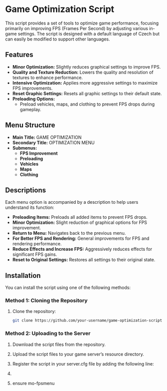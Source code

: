 # Game Optimization Script

This script provides a set of tools to optimize game performance, focusing primarily on improving FPS (Frames Per Second) by adjusting various in-game settings. The script is designed with a default language of Czech but can easily be modified to support other languages.

## Features

- **Minor Optimization:** Slightly reduces graphical settings to improve FPS.
- **Quality and Texture Reduction:** Lowers the quality and resolution of textures to enhance performance.
- **Intensive Optimization:** Applies more aggressive settings to maximize FPS improvements.
- **Reset Graphic Settings:** Resets all graphic settings to their default state.
- **Preloading Options:** 
  - Preload vehicles, maps, and clothing to prevent FPS drops during gameplay.
  
## Menu Structure

- **Main Title:** GAME OPTIMIZATION
- **Secondary Title:** OPTIMIZATION MENU
- **Submenus:**
  - **FPS Improvement**
  - **Preloading**
  - **Vehicles**
  - **Maps**
  - **Clothing**

## Descriptions

Each menu option is accompanied by a description to help users understand its function:

- **Preloading Items:** Preloads all added items to prevent FPS drops.
- **Minor Optimization:** Slight reduction of graphical options for FPS improvement.
- **Return to Menu:** Navigates back to the previous menu.
- **For Better FPS and Rendering:** General improvements for FPS and rendering performance.
- **Reduce Effects and Increase FPS:** Aggressively reduces effects for significant FPS gains.
- **Reset to Original Settings:** Restores all settings to their original state.

## Installation

You can install the script using one of the following methods:

### Method 1: Cloning the Repository

1. Clone the repository:
   ```bash
   git clone https://github.com/your-username/game-optimization-script.git

### Method 2: Uploading to the Server

1. Download the script files from the repository.

2. Upload the script files to your game server’s resource directory.

3. Register the script in your server.cfg file by adding the following line:
4. ```bash
5. ensure mo-fpsmenu
